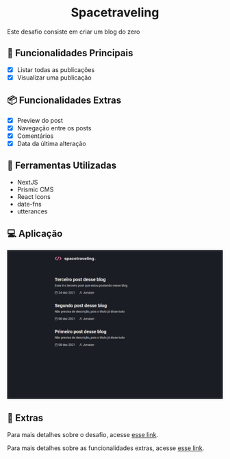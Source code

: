 <h1 align="center">
  Spacetraveling
</h1>

Este desafio consiste em criar um blog do zero

## 👀 Funcionalidades Principais
- [x] Listar todas as publicações
- [x] Visualizar uma publicação

## 📦 Funcionalidades Extras
- [x] Preview do post
- [x] Navegação entre os posts
- [x] Comentários
- [x] Data da última alteração

## 🔧 Ferramentas Utilizadas
- NextJS
- Prismic CMS
- React Icons
- date-fns
- utterances

## 💻 Aplicação
![Spacetraveling](./.github/spacetraveling.gif)

## 🌠 Extras
Para mais detalhes sobre o desafio, acesse [esse link](https://www.notion.so/Desafio-01-Criando-um-projeto-do-zero-b1a3645d286b4eec93f5f1f5476d0ff7).

Para mais detalhes sobre as funcionalidades extras, acesse [esse link](https://www.notion.so/Desafio-02-Adicionando-features-ao-blog-d466866c02544c79bbada9717c033d0a).
